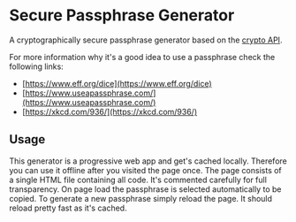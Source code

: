 # Secure Passphrase Generator

A cryptographically secure passphrase generator based on the [crypto API](https://developer.mozilla.org/en-US/docs/Web/API/Window/crypto).

For more information why it's a good idea to use a passphrase check the following links:

- [https://www.eff.org/dice](https://www.eff.org/dice)
- [https://www.useapassphrase.com/](https://www.useapassphrase.com/)
- [https://xkcd.com/936/](https://xkcd.com/936/)

## Usage

This generator is a progressive web app and get's cached locally. Therefore you can use it offline after you visited the page once. The page consists of a single HTML file containing all code. It's commented carefully for full transparency. On page load the passphrase is selected automatically to be copied. To generate a new passphrase simply reload the page. It should reload pretty fast as it's cached.
